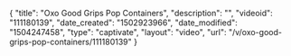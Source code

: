 {
    "title": "Oxo Good Grips Pop Containers",
    "description": "",
    "videoid": "111180139",
    "date_created": "1502923966",
    "date_modified": "1504247458",
    "type": "captivate",
    "layout": "video",
    "url": "\/v\/oxo-good-grips-pop-containers\/111180139"
}
